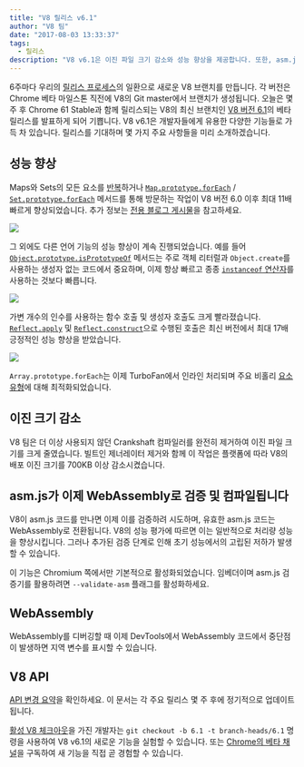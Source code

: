 ```yaml
---
title: "V8 릴리스 v6.1"
author: "V8 팀"
date: "2017-08-03 13:33:37"
tags: 
  - 릴리스
description: "V8 v6.1은 이진 파일 크기 감소와 성능 향상을 제공합니다. 또한, asm.js는 이제 WebAssembly로 검증되고 컴파일됩니다."
---
```

6주마다 우리의 [릴리스 프로세스](/docs/release-process)의 일환으로 새로운 V8 브랜치를 만듭니다. 각 버전은 Chrome 베타 마일스톤 직전에 V8의 Git master에서 브랜치가 생성됩니다. 오늘은 몇 주 후 Chrome 61 Stable과 함께 릴리스되는 V8의 최신 브랜치인 [V8 버전 6.1](https://chromium.googlesource.com/v8/v8.git/+log/branch-heads/6.1)의 베타 릴리스를 발표하게 되어 기쁩니다. V8 v6.1은 개발자들에게 유용한 다양한 기능들로 가득 차 있습니다. 릴리스를 기대하며 몇 가지 주요 사항들을 미리 소개하겠습니다.

<!--truncate-->
## 성능 향상

Maps와 Sets의 모든 요소를 [반복](http://exploringjs.com/es6/ch_iteration.html)하거나 [`Map.prototype.forEach`](https://developer.mozilla.org/en-US/docs/Web/JavaScript/Reference/Global_Objects/Map/forEach) / [`Set.prototype.forEach`](https://developer.mozilla.org/en-US/docs/Web/JavaScript/Reference/Global_Objects/Set/forEach) 메서드를 통해 방문하는 작업이 V8 버전 6.0 이후 최대 11배 빠르게 향상되었습니다. 추가 정보는 [전용 블로그 게시물](https://benediktmeurer.de/2017/07/14/faster-collection-iterators/)을 참고하세요.

![](/_img/v8-release-61/iterating-collections.svg)

그 외에도 다른 언어 기능의 성능 향상이 계속 진행되었습니다. 예를 들어 [`Object.prototype.isPrototypeOf`](https://developer.mozilla.org/en-US/docs/Web/JavaScript/Reference/Global_Objects/Object/isPrototypeOf) 메서드는 주로 객체 리터럴과 `Object.create`를 사용하는 생성자 없는 코드에서 중요하며, 이제 항상 빠르고 종종 [`instanceof` 연산자](https://developer.mozilla.org/en-US/docs/Web/JavaScript/Reference/Operators/instanceof)를 사용하는 것보다 빠릅니다.

![](/_img/v8-release-61/checking-prototype.svg)

가변 개수의 인수를 사용하는 함수 호출 및 생성자 호출도 크게 빨라졌습니다. [`Reflect.apply`](https://developer.mozilla.org/en-US/docs/Web/JavaScript/Reference/Global_Objects/Reflect/apply) 및 [`Reflect.construct`](https://developer.mozilla.org/en-US/docs/Web/JavaScript/Reference/Global_Objects/Reflect/construct)으로 수행된 호출은 최신 버전에서 최대 17배 긍정적인 성능 향상을 받았습니다.

![](/_img/v8-release-61/call-construct.svg)

`Array.prototype.forEach`는 이제 TurboFan에서 인라인 처리되며 주요 비홀리 [요소 유형](/blog/elements-kinds)에 대해 최적화되었습니다.

## 이진 크기 감소

V8 팀은 더 이상 사용되지 않던 Crankshaft 컴파일러를 완전히 제거하여 이진 파일 크기를 크게 줄였습니다. 빌트인 제너레이터 제거와 함께 이 작업은 플랫폼에 따라 V8의 배포 이진 크기를 700KB 이상 감소시켰습니다.

## asm.js가 이제 WebAssembly로 검증 및 컴파일됩니다

V8이 asm.js 코드를 만나면 이제 이를 검증하려 시도하며, 유효한 asm.js 코드는 WebAssembly로 전환됩니다. V8의 성능 평가에 따르면 이는 일반적으로 처리량 성능을 향상시킵니다. 그러나 추가된 검증 단계로 인해 초기 성능에서의 고립된 저하가 발생할 수 있습니다.

이 기능은 Chromium 쪽에서만 기본적으로 활성화되었습니다. 임베더이며 asm.js 검증기를 활용하려면 `--validate-asm` 플래그를 활성화하세요.

## WebAssembly

WebAssembly를 디버깅할 때 이제 DevTools에서 WebAssembly 코드에서 중단점이 발생하면 지역 변수를 표시할 수 있습니다.

## V8 API

[API 변경 요약](https://docs.google.com/document/d/1g8JFi8T_oAE_7uAri7Njtig7fKaPDfotU6huOa1alds/edit)을 확인하세요. 이 문서는 각 주요 릴리스 몇 주 후에 정기적으로 업데이트됩니다.

[활성 V8 체크아웃](/docs/source-code#using-git)을 가진 개발자는 `git checkout -b 6.1 -t branch-heads/6.1` 명령을 사용하여 V8 v6.1의 새로운 기능을 실험할 수 있습니다. 또는 [Chrome의 베타 채널](https://www.google.com/chrome/browser/beta.html)을 구독하여 새 기능을 직접 곧 경험할 수 있습니다.
